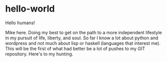 # hello-world

Hello humans!

Mike here.  Doing my best to get on the path to a more independent lifestyle in my pursuit of life, liberty, and soul.  So far I know a lot about python and wordpress and not much about lisp or haskell (languages that interest me).  This will be the first of what had better be a lot of pushes to my GIT repository.  Here's to my hunting.
